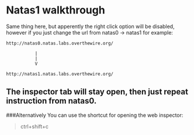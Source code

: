# Natas1 walkthrough

Same thing here, but apperently the right click option will be disabled, however if you
just change the url from natas0 -> natas1 for example:

```
http://natas0.natas.labs.overthewire.org/

		   |
		   |
		   V

http://natas1.natas.labs.overthewire.org/
```
The inspector tab will stay open, then just repeat instruction from natas0.
---

###Alternatively
You can use the shortcut for opening the web inspector:
> ctrl+shift+c 

